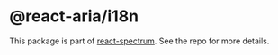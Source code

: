 # @react-aria/i18n

This package is part of [react-spectrum](https://gitlab.com/watheia/spectrum). See the repo for more details.

